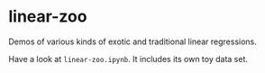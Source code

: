 # linear-zoo
Demos of various kinds of exotic and traditional linear regressions.

Have a look at `linear-zoo.ipynb`. It includes its own toy data set.


